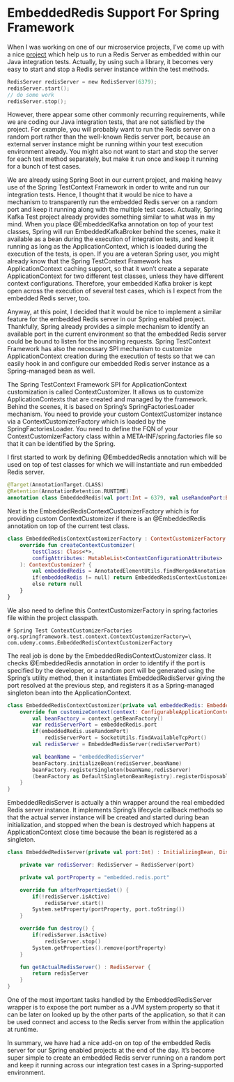# EmbeddedRedis Support For Spring Framework

When I was working on one of our microservice projects, I’ve come up with a nice [project](https://github.com/ozimov/embedded-redis) 
which help us to run a Redis Server as embedded within our Java integration tests. Actually, by using such a library, it 
becomes very easy to start and stop a Redis server instance within the test methods.

```kotlin
RedisServer redisServer = new RedisServer(6379);
redisServer.start();
// do some work
redisServer.stop();
```

However, there appear some other commonly recurring requirements, while we are coding our Java integration tests, that 
are not satisfied by the project. For example, you will probably want to run the Redis server on a random port rather 
than the well-known Redis server port, because an external server instance might be running within your test execution 
environment already. You might also not want to start and stop the server for each test method separately, but make it 
run once and keep it running for a bunch of test cases.

We are already using Spring Boot in our current project, and making heavy use of the Spring TestContext Framework in 
order to write and run our integration tests. Hence, I thought that it would be nice to have a mechanism to transparently 
run the embedded Redis server on a random port and keep it running along with the multiple test cases. Actually, Spring 
Kafka Test project already provides something similar to what was in my mind. When you place @EmbeddedKafka annotation 
on top of your test classes, Spring will run EmbeddedKafkaBroker behind the scenes, make it available as a bean during 
the execution of integration tests, and keep it running as long as the ApplicationContext, which is loaded during the 
execution of the tests, is open. If you are a veteran Spring user, you might already know that the Spring TestContext 
Framework has ApplicationContext caching support, so that it won’t create a separate ApplicationContext for two different 
test classes, unless they have different context configurations. Therefore, your embedded Kafka broker is kept open across 
the execution of several test cases, which is I expect from the embedded Redis server, too.

Anyway, at this point, I decided that it would be nice to implement a similar feature for the embedded Redis server in 
our Spring enabled project. Thankfully, Spring already provides a simple mechanism to identify an available port in the 
current environment so that the embedded Redis server could be bound to listen for the incoming requests. Spring TestContext 
Framework has also the necessary SPI mechanism to customize ApplicationContext creation during the execution of tests so 
that we can easily hook in and configure our embedded Redis server instance as a Spring-managed bean as well.

The Spring TestContext Framework SPI for ApplicationContext customization is called ContextCustomizer. It allows us to 
customize ApplicationContexts that are created and managed by the framework. Behind the scenes, it is based on Spring’s 
SpringFactoriesLoader mechanism. You need to provide your custom ContextCustomizer instance via a ContextCustomizerFactory 
which is loaded by the SpringFactoriesLoader. You need to define the FQN of your ContextCustomizerFactory class within a 
META-INF/spring.factories file so that it can be identified by the Spring.

I first started to work by defining @EmbeddedRedis annotation which will be used on top of test classes for which we will 
instantiate and run embedded Redis server.

```kotlin
@Target(AnnotationTarget.CLASS)
@Retention(AnnotationRetention.RUNTIME)
annotation class EmbeddedRedis(val port:Int = 6379, val useRandomPort:Boolean=true)
```

Next is the EmbeddedRedisContextCustomizerFactory which is for providing custom ContextCustomizer if there is an 
@EmbeddedRedis annotation on top of the current test class.

```kotlin
class EmbeddedRedisContextCustomizerFactory : ContextCustomizerFactory {
    override fun createContextCustomizer(
        testClass: Class<*>,
        configAttributes: MutableList<ContextConfigurationAttributes>
    ): ContextCustomizer? {
        val embeddedRedis = AnnotatedElementUtils.findMergedAnnotation(testClass,EmbeddedRedis::class.java)
        if(embeddedRedis != null) return EmbeddedRedisContextCustomizer(embeddedRedis)
        else return null
    }
}
```

We also need to define this ContextCustomizerFactory in spring.factories file within the project classpath.

```properties
# Spring Test ContextCustomizerFactories
org.springframework.test.context.ContextCustomizerFactory=\
com.udemy.comms.EmbeddedRedisContextCustomizerFactory
```

The real job is done by the EmbeddedRedisContextCustomizer class. It checks @EmbeddedRedis annotation in order to identify 
if the port is specified by the developer, or a random port will be generated using the Spring’s utility method, then it 
instantiates EmbeddedRedisServer giving the port resolved at the previous step, and registers it as a Spring-managed 
singleton bean into the ApplicationContext.

```kotlin
class EmbeddedRedisContextCustomizer(private val embeddedRedis: EmbeddedRedis) : ContextCustomizer {
    override fun customizeContext(context: ConfigurableApplicationContext, mergedConfig: MergedContextConfiguration) {
        val beanFactory = context.getBeanFactory()
        var redisServerPort = embeddedRedis.port
        if(embeddedRedis.useRandomPort)
            redisServerPort = SocketUtils.findAvailableTcpPort()
        val redisServer = EmbeddedRedisServer(redisServerPort)

        val beanName = "embeddedRedisServer"
        beanFactory.initializeBean(redisServer,beanName)
        beanFactory.registerSingleton(beanName,redisServer)
        (beanFactory as DefaultSingletonBeanRegistry).registerDisposableBean(beanName,redisServer)
    }
}
```

EmbeddedRedisServer is actually a thin wrapper around the real embedded Redis server instance. It implements Spring’s 
lifecycle callback methods so that the actual server instance will be created and started during bean initialization, 
and stopped when the bean is destroyed which happens at ApplicationContext close time because the bean is registered as 
a singleton.

```kotlin
class EmbeddedRedisServer(private val port:Int) : InitializingBean, DisposableBean {

    private var redisServer: RedisServer = RedisServer(port)

    private val portProperty = "embedded.redis.port"

    override fun afterPropertiesSet() {
        if(!redisServer.isActive)
            redisServer.start()
        System.setProperty(portProperty, port.toString())
    }

    override fun destroy() {
        if(redisServer.isActive)
            redisServer.stop()
        System.getProperties().remove(portProperty)
    }

    fun getActualRedisServer() : RedisServer {
        return redisServer
    }
}
```

One of the most important tasks handled by the EmbeddedRedisServer wrapper is to expose the port number as a JVM system 
property so that it can be later on looked up by the other parts of the application, so that it can be used connect and
access to the Redis server from within the application at runtime.

In summary, we have had a nice add-on on top of the embedded Redis server for our Spring enabled projects at the end of 
the day. It’s become super simple to create an embedded Redis server running on a random port and keep it running across 
our integration test cases in a Spring-supported environment.
